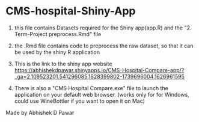 # CMS-hospital-Shiny-App
1. this file contains Datasets required for the Shiny app(app.R) and the "2. Term-Project preprocess.Rmd" file 

2. the .Rmd file contains code to preprocess the raw dataset, 
   so that it can be used by the shiny R application

3. This is the link to the shiny app website 
https://abhishekdpawar.shinyapps.io/CMS-Hospital-Compare-app/?_ga=2.109523201.541296085.1628399802-1739696004.1626961595

4. There is also a "CMS Hospital Compare.exe" file to launch the application on your default web browser. (works only for for Windows, could use WineBottler if you want to open it on Mac)


Made by
Abhishek D Pawar

